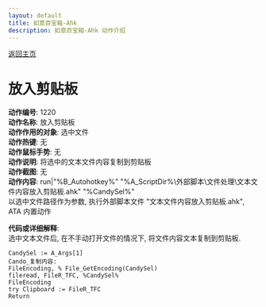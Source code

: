```yaml
---
layout: default
title: 如意百宝箱-Ahk
description: 如意百宝箱-Ahk 动作介绍
---
```

<link rel="stylesheet" href="../Actions/css/atom-one-light.min.css">
<script src="../Actions/js/highlight.min.js"></script>
<script>hljs.highlightAll();</script>

[返回主页](../index.md)

# [](#header-2) 放入剪贴板

**动作编号**: 1220  
**动作名称**: 放入剪贴板  
**动作作用的对象**: 选中文件  
**动作热键**: 无  
**动作鼠标手势**: 无  
**动作说明**: 将选中的文本文件内容复制到剪贴板  
**动作截图**: 无  
**动作内容**: run|"%B_Autohotkey%" "%A_ScriptDir%\外部脚本\文件处理\文本文件内容放入剪贴板.ahk" "%CandySel%"  
以选中文件路径作为参数, 执行外部脚本文件 "文本文件内容放入剪贴板.ahk", ATA 内置动作  

**代码或详细解释**:  
选中文本文件后, 在不手动打开文件的情况下, 将文件内容文本复制到剪贴板.  

```Autohotkey
CandySel := A_Args[1]
Cando_复制内容:
FileEncoding, % File_GetEncoding(CandySel)
fileread, FileR_TFC, %CandySel%
FileEncoding
try Clipboard := FileR_TFC
Return
```
